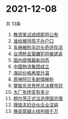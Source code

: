 # 2021-12-08
  共 13条

  <!-- BEGIN -->
  <!-- 最后更新时间:Wed Dec 08 2021 12:18:15 GMT+0000 (Coordinated Universal Time) -->
  1. [教资笔试成绩即将公布](https://www.zhihu.com/search?q=教资笔试成绩)
1. [谁给被拐孩子办户口](https://www.zhihu.com/search?q=被拐孩子)
1. [车祸被削半边头奇迹存活](https://www.zhihu.com/search?q=女子车祸)
1. [台湾枪击案嫌犯将被遣返](https://www.zhihu.com/search?q=台湾枪击案)
1. [国内疫情最新动态](https://www.zhihu.com/search?q=疫情)
1. [中国物流集团成立](https://www.zhihu.com/search?q=中国物流集团)
1. [海运价格再度升温](https://www.zhihu.com/search?q=海运)
1. [原神阿贝多剧情解析](https://www.zhihu.com/search?q=原神)
1. [樊振东世界杯总决赛夺冠](https://www.zhihu.com/search?q=樊振东)
1. [大厂年终奖有多少](https://www.zhihu.com/search?q=大厂年终奖)
1. [朔尔茨正式当选德国总理](https://www.zhihu.com/search?q=朔尔茨)
1. [薇娅夫妇合伙企业注销](https://www.zhihu.com/search?q=薇娅)
1. [换皮穿越火线判赔千万](https://www.zhihu.com/search?q=穿越火线)
  <!-- END -->
  